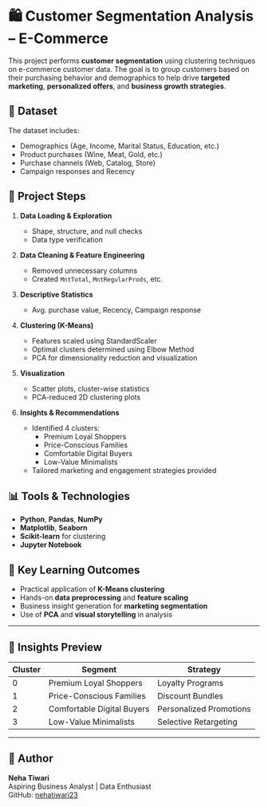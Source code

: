 
# 🛍️ Customer Segmentation Analysis – E-Commerce

This project performs **customer segmentation** using clustering techniques on e-commerce customer data. The goal is to group customers based on their purchasing behavior and demographics to help drive **targeted marketing**, **personalized offers**, and **business growth strategies**.

## 📁 Dataset
The dataset includes:
- Demographics (Age, Income, Marital Status, Education, etc.)
- Product purchases (Wine, Meat, Gold, etc.)
- Purchase channels (Web, Catalog, Store)
- Campaign responses and Recency

## 🚀 Project Steps

1. **Data Loading & Exploration**
   - Shape, structure, and null checks
   - Data type verification

2. **Data Cleaning & Feature Engineering**
   - Removed unnecessary columns
   - Created `MntTotal`, `MntRegularProds`, etc.

3. **Descriptive Statistics**
   - Avg. purchase value, Recency, Campaign response

4. **Clustering (K-Means)**
   - Features scaled using StandardScaler
   - Optimal clusters determined using Elbow Method
   - PCA for dimensionality reduction and visualization

5. **Visualization**
   - Scatter plots, cluster-wise statistics
   - PCA-reduced 2D clustering plots

6. **Insights & Recommendations**
   - Identified 4 clusters:
     - Premium Loyal Shoppers
     - Price-Conscious Families
     - Comfortable Digital Buyers
     - Low-Value Minimalists
   - Tailored marketing and engagement strategies provided

## 📊 Tools & Technologies

- **Python**, **Pandas**, **NumPy**
- **Matplotlib**, **Seaborn**
- **Scikit-learn** for clustering
- **Jupyter Notebook**

## 📌 Key Learning Outcomes

- Practical application of **K-Means clustering**
- Hands-on **data preprocessing** and **feature scaling**
- Business insight generation for **marketing segmentation**
- Use of **PCA** and **visual storytelling** in analysis

---

## 🧠 Insights Preview

| Cluster | Segment                     | Strategy                  |
|---------|-----------------------------|---------------------------|
| 0       | Premium Loyal Shoppers      | Loyalty Programs          |
| 1       | Price-Conscious Families    | Discount Bundles          |
| 2       | Comfortable Digital Buyers  | Personalized Promotions   |
| 3       | Low-Value Minimalists       | Selective Retargeting     |

---

## 📎 Author

**Neha Tiwari**  
Aspiring Business Analyst | Data Enthusiast  
GitHub: [nehatiwari23](https://github.com/nehatiwari23)
